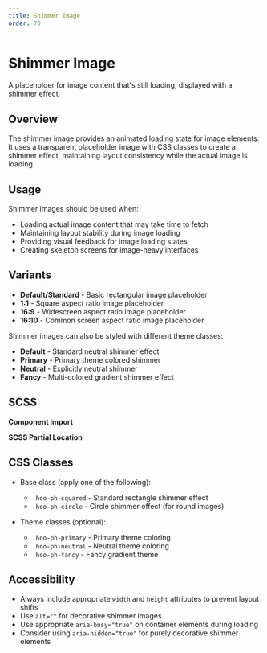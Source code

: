 ```yaml
---
title: Shimmer Image
order: 70
---
```


# Shimmer Image

A placeholder for image content that's still loading, displayed with a shimmer effect.

## Overview

The shimmer image provides an animated loading state for image elements. It uses a transparent placeholder image with CSS classes to create a shimmer effect, maintaining layout consistency while the actual image is loading.

## Usage

Shimmer images should be used when:
* Loading actual image content that may take time to fetch
* Maintaining layout stability during image loading
* Providing visual feedback for image loading states
* Creating skeleton screens for image-heavy interfaces

## Variants

* **Default/Standard** - Basic rectangular image placeholder
* **1:1** - Square aspect ratio image placeholder
* **16:9** - Widescreen aspect ratio image placeholder
* **16:10** - Common screen aspect ratio image placeholder

Shimmer images can also be styled with different theme classes:
* **Default** - Standard neutral shimmer effect
* **Primary** - Primary theme colored shimmer
* **Neutral** - Explicitly neutral shimmer
* **Fancy** - Multi-colored gradient shimmer effect

## SCSS

**Component Import**

**SCSS Partial Location**

## CSS Classes

* Base class (apply one of the following):
  * `.hoo-ph-squared` - Standard rectangle shimmer effect
  * `.hoo-ph-circle` - Circle shimmer effect (for round images)

* Theme classes (optional):
  * `.hoo-ph-primary` - Primary theme coloring
  * `.hoo-ph-neutral` - Neutral theme coloring
  * `.hoo-ph-fancy` - Fancy gradient theme

## Accessibility

* Always include appropriate `width` and `height` attributes to prevent layout shifts
* Use `alt=""` for decorative shimmer images
* Use appropriate `aria-busy="true"` on container elements during loading
* Consider using `aria-hidden="true"` for purely decorative shimmer elements
